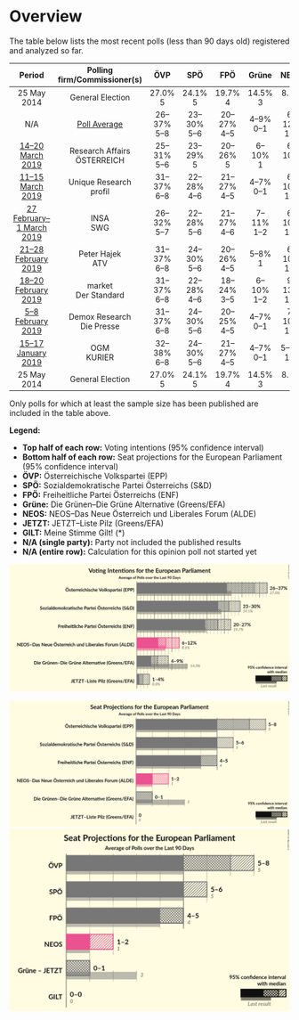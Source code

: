 # Overview

The table below lists the most recent polls (less than 90 days old) registered and analyzed so far.

| Period     | Polling firm/Commissioner(s) | ÖVP | SPÖ | FPÖ | Grüne | NEOS | JETZT | GILT |
|:----------:|:----------------------------:|:--:|:--:|:--:|:--:|:--:|:--:|:--:|
| 25 May 2014 | General Election | 27.0% <br> 5 | 24.1% <br> 5 | 19.7% <br> 4 | 14.5% <br> 3 | 8.1% <br> 1 | 0.0% <br> 0 | 0.0% <br> 0 |
| N/A | [Poll Average](average.html) | 26–37% <br> 5–8 | 23–30% <br> 5–6 | 20–27% <br> 4–5 | 4–9% <br> 0–1 | 6–12% <br> 1–2 | 1–4% <br> 0 | N/A <br> N/A |
| [14–20 March 2019](2019-03-20-ResearchAffairs.html) | Research Affairs <br> ÖSTERREICH | 25–31% <br> 5–6 | 23–29% <br> 5 | 20–26% <br> 5 | 6–10% <br> 1 | 6–10% <br> 2 | 2–4% <br> 0 | N/A <br> N/A |
| [11–15 March 2019](2019-03-15-UniqueResearch.html) | Unique Research <br> profil | 31–37% <br> 6–8 | 22–28% <br> 4–6 | 21–27% <br> 4–5 | 4–7% <br> 0–1 | 6–10% <br> 1–2 | 1–3% <br> 0 | N/A <br> N/A |
| [27 February–1 March 2019](2019-03-01-INSA.html) | INSA <br> SWG | 26–32% <br> 5–7 | 22–28% <br> 5–6 | 21–27% <br> 4–6 | 7–11% <br> 1–2 | 6–10% <br> 1–2 | 1–3% <br> 0 | N/A <br> N/A |
| [21–28 February 2019](2019-02-28-PeterHajek.html) | Peter Hajek <br> ATV | 31–37% <br> 6–8 | 24–30% <br> 5–6 | 20–26% <br> 4–5 | 5–8% <br> 1 | 6–10% <br> 1–2 | 1–2% <br> 0 | N/A <br> N/A |
| [18–20 February 2019](2019-02-20-market.html) | market <br> Der Standard | 31–37% <br> 6–8 | 22–28% <br> 4–6 | 18–24% <br> 3–5 | 6–10% <br> 1–2 | 9–13% <br> 1–2 | 1–3% <br> 0 | N/A <br> N/A |
| [5–8 February 2019](2019-02-08-DemoxResearch.html) | Demox Research <br> Die Presse | 31–37% <br> 6–8 | 24–30% <br> 5–6 | 20–25% <br> 4–5 | 4–7% <br> 0–1 | 7–10% <br> 1–2 | 1–2% <br> 0 | N/A <br> N/A |
| [15–17 January 2019](2019-01-17-OGM.html) | OGM <br> KURIER | 32–38% <br> 6–8 | 24–30% <br> 5–6 | 21–27% <br> 4–5 | 4–7% <br> 0–1 | 5–9% <br> 1–2 | 1–3% <br> 0 | N/A <br> N/A |
| 25 May 2014 | General Election | 27.0% <br> 5 | 24.1% <br> 5 | 19.7% <br> 4 | 14.5% <br> 3 | 8.1% <br> 1 | 0.0% <br> 0 | 0.0% <br> 0 |

Only polls for which at least the sample size has been published are included in the table above.

**Legend:**
+ **Top half of each row:** Voting intentions (95% confidence interval)
+ **Bottom half of each row:** Seat projections for the European Parliament (95% confidence interval)
+ **ÖVP:** Österreichische Volkspartei (EPP)
+ **SPÖ:** Sozialdemokratische Partei Österreichs (S&D)
+ **FPÖ:** Freiheitliche Partei Österreichs (ENF)
+ **Grüne:** Die Grünen–Die Grüne Alternative (Greens/EFA)
+ **NEOS:** NEOS–Das Neue Österreich und Liberales Forum (ALDE)
+ **JETZT:** JETZT–Liste Pilz (Greens/EFA)
+ **GILT:** Meine Stimme Gilt! (*)
+ **N/A (single party):** Party not included the published results
+ **N/A (entire row):** Calculation for this opinion poll not started yet


![Graph with voting intentions not yet produced](average.png "Voting Intentions")

![Graph with seats not yet produced](average-seats.png "Seats")
![Graph with coalitions seats not yet produced](average-coalitions-seats.png "Coalitions Seats")
